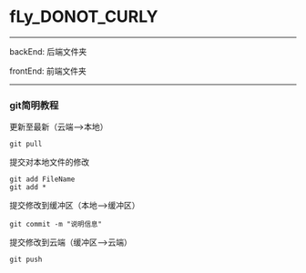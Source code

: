 # fLy_DONOT_CURLY

 - - - - - - - -
   
backEnd: 后端文件夹
   
frontEnd: 前端文件夹
   
 - - - - - - - -
   
### git简明教程
   
更新至最新（云端-->本地）
   
	git pull
   
提交对本地文件的修改
   
	git add FileName
	git add *
   
提交修改到缓冲区（本地-->缓冲区）
   
	git commit -m "说明信息"
   
提交修改到云端（缓冲区-->云端）
   
	git push
